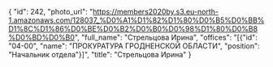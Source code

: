 {
    "id": 242,
    "photo_url": "https://members2020by.s3.eu-north-1.amazonaws.com/128037_%D0%A1%D1%82%D1%80%D0%B5%D0%BB%D1%8C%D1%86%D0%BE%D0%B2%D0%B0%D0%98%D1%80%D0%B8%D0%BD%D0%B0",
    "full_name": "Стрельцова Ирина",
    "offices": "[{\"id\": \"04-00\", \"name\": \"ПРОКУРАТУРА ГРОДНЕНСКОЙ ОБЛАСТИ\", \"position\": \"Начальник отдела\"}]",
    "title": "Стрельцова Ирина"
}